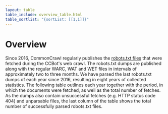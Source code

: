 ```yaml
---
layout: table
table_include: overview_table.html
table_sortlist: "{sortList: [[1,1]]}"
---
```


Overview
========

Since 2016, CommonCrawl regularly publishes the [robots.txt files](https://commoncrawl.org/blog/robotstxt-and-404-redirect-data-sets) that were fetched during the CCBot's web crawl. The robots.txt dumps are published along with the regular WARC, WAT and WET files in intervals of approximately two to three months. We have parsed the last robots.txt dumps of each year since 2016, resulting in eight years of collected statistics. The following table outlines each year together with the period, in which the documents were fetched, as well as the total number of fetches. As the dumps also contain unsuccessful fetches (e.g. HTTP status code 404) and unparsable files, the last column of the table shows the total number of successfully parsed robots.txt files.